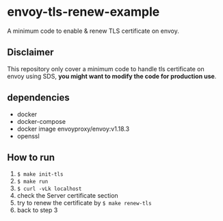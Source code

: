 # envoy-tls-renew-example
A minimum code to enable &amp; renew TLS certificate on envoy.

## Disclaimer
This repository only cover a minimum code to handle tls certificate on envoy using SDS, **you might want to modify the code for production use**.

## dependencies
- docker
- docker-compose
- docker image envoyproxy/envoy:v1.18.3
- openssl

## How to run
1. `$ make init-tls`
2. `$ make run`
3. `$ curl -vLk localhost`
4. check the Server certificate section
5. try to renew the certificate by `$ make renew-tls`
6. back to step 3
